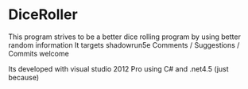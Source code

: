 DiceRoller
==========

This program strives to be a better dice rolling program by using better random information
It targets shadowrun5e Comments / Suggestions / Commits welcome

Its developed with visual studio 2012 Pro using C# and .net4.5 (just because)
